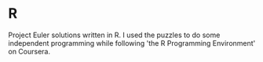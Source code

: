 # R
Project Euler solutions written in R. I used the puzzles to do some independent programming while following 'the R Programming Environment' on Coursera.

